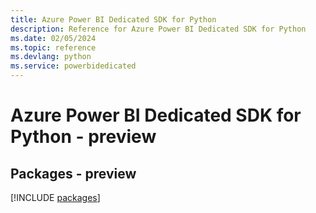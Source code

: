 ```yaml
---
title: Azure Power BI Dedicated SDK for Python
description: Reference for Azure Power BI Dedicated SDK for Python
ms.date: 02/05/2024
ms.topic: reference
ms.devlang: python
ms.service: powerbidedicated
---
```

# Azure Power BI Dedicated SDK for Python - preview
## Packages - preview
[!INCLUDE [packages](power-bi-dedicated-index.md)]